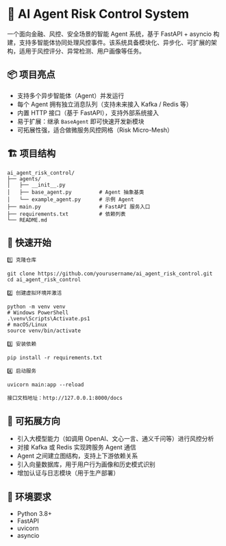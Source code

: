 # 🧠 AI Agent Risk Control System

一个面向金融、风控、安全场景的智能 Agent 系统，基于 FastAPI + asyncio 构建，支持多智能体协同处理风控事件。该系统具备模块化、异步化、可扩展的架构，适用于风控评分、异常检测、用户画像等任务。

## 📦 项目亮点

- 支持多个异步智能体（Agent）并发运行  
- 每个 Agent 拥有独立消息队列（支持未来接入 Kafka / Redis 等）  
- 内置 HTTP 接口（基于 FastAPI），支持外部系统接入  
- 易于扩展：继承 `BaseAgent` 即可快速开发新模块  
- 可拓展性强，适合做微服务风控网格（Risk Micro-Mesh）

## 🏗️ 项目结构
```
ai_agent_risk_control/
├── agents/
│   ├── __init__.py
│   ├── base_agent.py         # Agent 抽象基类
│   └── example_agent.py      # 示例 Agent
├── main.py                   # FastAPI 服务入口
├── requirements.txt          # 依赖列表
└── README.md
```

## 🚀 快速开始
```
1️⃣ 克隆仓库

git clone https://github.com/yourusername/ai_agent_risk_control.git
cd ai_agent_risk_control

2️⃣ 创建虚拟环境并激活

python -m venv venv
# Windows PowerShell
.\venv\Scripts\Activate.ps1
# macOS/Linux
source venv/bin/activate

3️⃣ 安装依赖

pip install -r requirements.txt

4️⃣ 启动服务

uvicorn main:app --reload

接口文档地址：http://127.0.0.1:8000/docs
```

## 🧱 可拓展方向

- 引入大模型能力（如调用 OpenAI、文心一言、通义千问等）进行风控分析  
- 对接 Kafka 或 Redis 实现跨服务 Agent 通信  
- Agent 之间建立图结构，支持上下游依赖关系  
- 引入向量数据库，用于用户行为画像和历史模式识别  
- 增加认证与日志模块（用于生产部署）

## 📌 环境要求

- Python 3.8+
- FastAPI
- uvicorn
- asyncio